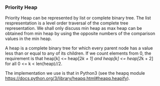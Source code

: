 ### Priority Heap

Priority Heap can be represented by list or complete binary tree. The list respresentation is a level order traversal of the complete tree representation. We shall only discuss min heap as max heap can be obtained from min heap by using the opposite numbers of the comparison values in the min heap.

A heap is a complete binary tree for which every parent node has a value less than or equal to any of its children. If we count elements from 0, the requirement is that heap[k] <= heap[2*k + 1] and heap[k] <= heap[2*k + 2] for all 0 <= k < len(heap)//2.

The implementation we use is that in Python3 (see the heapq module https://docs.python.org/3/library/heapq.html#heapq.heapify).
